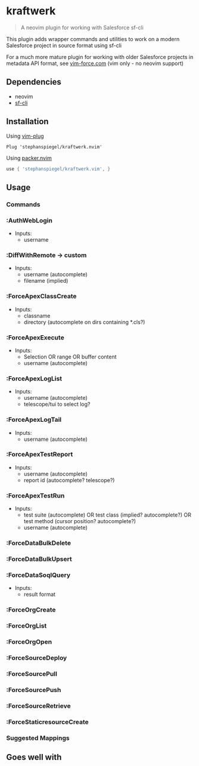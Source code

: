 # kraftwerk

> A neovim plugin for working with Salesforce sf-cli

This plugin adds wrapper commands and utilities to work on a modern Salesforce project in source format using sf-cli

For a much more mature plugin for working with older Salesforce projects in metadata API format, see [vim-force.com](https://github.com/neowit/vim-force.com) (vim only - no neovim support)

## Dependencies

* neovim
* [sf-cli](https://developer.salesforce.com/tools/salesforcecli)

## Installation

Using [vim-plug](https://github.com/junegunn/vim-plug)

```viml
Plug 'stephanspiegel/kraftwerk.nvim'
```

Using [packer.nvim](https://github.com/wbthomason/packer.nvim)

```lua
use { 'stephanspiegel/kraftwerk.vim', }
```
## Usage

### Commands

### :AuthWebLogin
* Inputs:
    * username


### :DiffWithRemote -> custom
* Inputs:
    * username (autocomplete)
    * filename (implied)

### :ForceApexClassCreate
* Inputs:
    * classname
    * directory (autocomplete on dirs containing *.cls?)

### :ForceApexExecute
* Inputs:
    * Selection OR range OR buffer content
    * username (autocomplete)

### :ForceApexLogList
* Inputs:
    * username (autocomplete)
    * telescope/tui to select log?
    
### :ForceApexLogTail
* Inputs:
    * username (autocomplete)

### :ForceApexTestReport
* Inputs:
    * username (autocomplete)
    * report id (autocomplete? telescope?)
    
### :ForceApexTestRun
* Inputs:
    * test suite (autocomplete) OR test class (implied? autocomplete?) OR test method (cursor position? autocomplete?)
    * username (autocomplete)
### :ForceDataBulkDelete
### :ForceDataBulkUpsert
### :ForceDataSoqlQuery
* Inputs:
    * result format
### :ForceOrgCreate
### :ForceOrgList
### :ForceOrgOpen
### :ForceSourceDeploy
### :ForceSourcePull
### :ForceSourcePush
### :ForceSourceRetrieve
### :ForceStaticresourceCreate

### Suggested Mappings

## Goes well with


